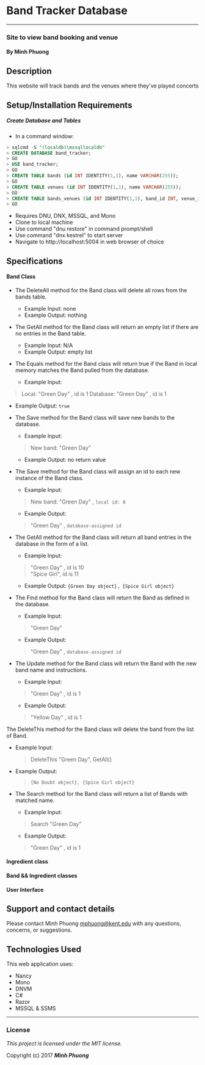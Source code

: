 # Band Tracker Database
----
### Site to view band booking and venue

#### By Minh Phuong

## Description

This website will track bands and the venues where they've played concerts

## Setup/Installation Requirements

##### Create Database and Tables
* In a command window:
```sql
> sqlcmd -S "(localdb)\mssqllocaldb"
> CREATE DATABASE band_tracker;
> GO
> USE band_tracker;
> GO
> CREATE TABLE bands (id INT IDENTITY(1,1), name VARCHAR(255));
> GO
> CREATE TABLE venues (id INT IDENTITY(1,1), name VARCHAR(255));
> GO
> CREATE TABLE bands_venues (id INT IDENTITY(1,1), band_id INT, venue_id INT);
> GO
```
* Requires DNU, DNX, MSSQL, and Mono
* Clone to local machine
* Use command "dnu restore" in command prompt/shell
* Use command "dnx kestrel" to start server
* Navigate to http://localhost:5004 in web browser of choice

## Specifications

#### Band Class

* The DeleteAll method for the Band class will delete all rows from the bands table.
  * Example Input: none
  * Example Output: nothing

* The GetAll method for the Band class will return an empty list if there are no entries in the Band table.
  * Example Input: N/A
  * Example Output: empty list

* The Equals method for the Band class will return true if the Band in local memory matches the Band pulled from the database.
  * Example Input:  
> Local: "Green Day" , id is 1
> Database: "Green Day" , id is 1
  * Example Output: `true`

* The Save method for the Band class will save new bands to the database.
  * Example Input:  
  > New band: "Green Day"
  * Example Output: no return value

* The Save method for the Band class will assign an id to each new instance of the Band class.
  * Example Input:  
  > New band: "Green Day" , `local id: 0`  
  * Example Output:  
  > "Green Day" , `database-assigned id`  

* The GetAll method for the Band class will return all band entries in the database in the form of a list.
  * Example Input:  
  > "Green Day" , id is 10  
  > "Spice Girl", id is 11  
  * Example Output: `{Green Day object}, {Spice Girl object}`

* The Find method for the Band class will return the Band as defined in the database.
  * Example Input:
  > "Green Day"
  * Example Output:
  > "Green Day" , `database-assigned id`

* The Update method for the Band class will return the Band with the new band name and instructions.
  * Example Input:
  > "Green Day" , id is 1
  * Example Output:
  > "Yellow Day" , id is 1

The DeleteThis method for the Band class will delete the band from the list of Band.
* Example Input:
  > DeleteThis "Green Day", GetAll()
* Example Output:
  > `{No Doubt object}, {Spice Girl object}`

* The Search method for the Band class will return a list of Bands with matched name.
  * Example Input:
  > Search "Green Day"
  * Example Output:
  > "Green Day" , id is 1



#### Ingredient class


#### Band && Ingredient classes

#### User Interface



## Support and contact details

Please contact Minh Phuong mphuong@kent.edu with any questions, concerns, or suggestions.


## Technologies Used

This web application uses:
* Nancy
* Mono
* DNVM
* C#
* Razor
* MSSQL & SSMS

****

### License

*This project is licensed under the MIT license.*

Copyright (c) 2017 _**Minh Phuong**_
